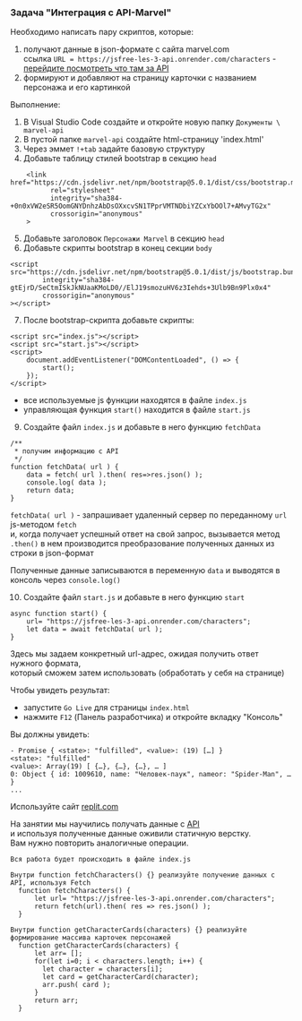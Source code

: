 ### Задача "Интеграция с API-Marvel"

Необходимо написать пару скриптов, которые:
1. получают данные в json-формате с сайта marvel.com  
ссылка `URL = https://jsfree-les-3-api.onrender.com/characters` - [перейдите посмотреть что там за API](https://jsfree-les-3-api.onrender.com/characters)  
2. формируют и добавляют на страницу карточки с названием персонажа и его картинкой

Выполнение:
1. В Visual Studio Code создайте и откройте новую папку `Документы \ marvel-api`
2. В пустой папке `marvel-api` создайте html-страницу 'index.html'
3. Через эммет `!+tab` задайте базовую структуру
4. Добавьте тaблицу стилей bootstrap в секцию `head`
```
    <link href="https://cdn.jsdelivr.net/npm/bootstrap@5.0.1/dist/css/bootstrap.min.css"
          rel="stylesheet"
          integrity="sha384-+0n0xVW2eSR5OomGNYDnhzAbDsOXxcvSN1TPprVMTNDbiYZCxYbOOl7+AMvyTG2x"
          crossorigin="anonymous"
    >
```
5. Добавьте заголовок `Персонажи Marvel` в секцию `head`
6. Добавьте скрипты bootstrap в конец секции `body`
```
<script src="https://cdn.jsdelivr.net/npm/bootstrap@5.0.1/dist/js/bootstrap.bundle.min.js"
        integrity="sha384-gtEjrD/SeCtmISkJkNUaaKMoLD0//ElJ19smozuHV6z3Iehds+3Ulb9Bn9Plx0x4"
        crossorigin="anonymous"
></script>
```
7. После bootstrap-скрипта добавьте скрипты:
```
<script src="index.js"></script>
<script src="start.js"></script>
<script>
    document.addEventListener("DOMContentLoaded", () => {
        start();
    });
</script>
```
- все используемые js функции находятся в файле `index.js`  
- управляющая функция `start()` находится в файле `start.js`

9. Создайте файл `index.js` и добавьте в него функцию `fetchData`
```
/**
 * получим информацию с API
 */
function fetchData( url ) {
    data = fetch( url ).then( res=>res.json() );
    console.log( data );
    return data;
}
```
`fetchData( url )` - запрашивает удаленный сервер по переданному `url` js-методом `fetch`  
и, когда получает успешный ответ на свой запрос, вызывается метод `.then()`
в нем производится преобразование полученных данных из строки в json-формат

Полученные данные записываются в переменную `data` и выводятся в консоль через `console.log()`

10. Создайте файл `start.js` и добавьте в него функцию `start`
```
async function start() {   
    url= "https://jsfree-les-3-api.onrender.com/characters";
    let data = await fetchData( url );
}
```
Здесь мы задаем конкретный url-адрес, ожидая получить ответ нужного формата,  
который сможем затем использовать (обработать у себя на странице)  

Чтобы увидеть результат:
- запустите `Go Live` для страницы `index.html`  
- нажмите `F12` (Панель разработчика) и откройте вкладку "Консоль"
  
Вы должны увидеть:  
```
- Promise { <state>: "fulfilled", <value>: (19) […] }
​<state>: "fulfilled"
​<value>: Array(19) [ {…}, {…}, {…}, … ]
​​0: Object { id: 1009610, name: "Человек-паук", nameor: "Spider-Man", … }
...
```





Используйте сайт [replit.com](https://replit.com/@vmilevskiy/jsfree-les-3-start-template#index.html)

На занятии мы научились получать данные с [API](https://jsfree-les-3-api.onrender.com/characters)  
и используя полученные данные оживили статичную верстку.  
Вам нужно повторить аналогичные операции.

```
Вся работа будет происходить в файле index.js

Внутри function fetchCharacters() {} реализуйте получение данных с API, используя Fetch
  function fetchCharacters() {
      let url= "https://jsfree-les-3-api.onrender.com/characters";
      return fetch(url).then( res => res.json() );
  }

Внутри function getCharacterCards(characters) {} реализуйте формирование массива карточек персонажей
  function getCharacterCards(characters) {
      let arr= [];
      for(let i=0; i < characters.length; i++) {
        let character = characters[i];
        let card = getCharacterCard(character);
        arr.push( card );
      }
      return arr;
  }
```
